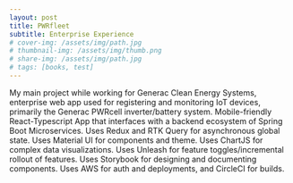 ```yaml
---
layout: post
title: PWRfleet
subtitle: Enterprise Experience
# cover-img: /assets/img/path.jpg
# thumbnail-img: /assets/img/thumb.png
# share-img: /assets/img/path.jpg
# tags: [books, test]
---
```

My main project while working for Generac Clean Energy Systems, enterprise web app used for registering and monitoring IoT devices, primarily the Generac PWRcell inverter/battery system. Mobile-friendly React-Typescript App that interfaces with a backend ecosystem of Spring Boot Microservices. Uses Redux and RTK Query for asynchronous global state. Uses Material UI for components and theme. Uses ChartJS for complex data visualizations. Uses Unleash for feature toggles/incremental rollout of features. Uses Storybook for designing and documenting components. Uses AWS for auth and deployments, and CircleCI for builds.
